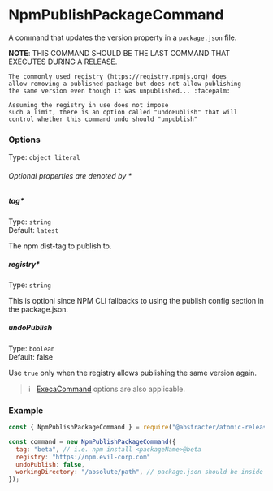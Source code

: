 # NpmPublishPackageCommand

A command that updates the version property in a `package.json` file.

**NOTE**: THIS COMMAND SHOULD BE THE LAST COMMAND THAT EXECUTES DURING A RELEASE.

```
The commonly used registry (https://registry.npmjs.org) does  
allow removing a published package but does not allow publishing  
the same version even though it was unpublished... :facepalm:  

Assuming the registry in use does not impose     
such a limit, there is an option called "undoPublish" that will  
control whether this command undo should "unpublish"
```

### Options

Type: `object literal`

###### Optional properties are denoted by *

##### tag*

Type: `string`  
Default: `latest`

The npm dist-tag to publish to.

##### registry*

Type: `string`  

This is optionl since NPM CLI fallbacks to using the publish config section in the package.json.

##### undoPublish

Type: `boolean`  
Default: false

Use `true` only when the registry allows publishing the same version again.

> :information_source: &nbsp; [ExecaCommand](execa-command.md) options are also applicable.

### Example

```js
const { NpmPublishPackageCommand } = require("@abstracter/atomic-release/commands");

const command = new NpmPublishPackageCommand({
  tag: "beta", // i.e. npm install <packageName>@beta
  registry: "https://npm.evil-corp.com"
  undoPublish: false,
  workingDirectory: "/absolute/path", // package.json should be inside
});
```
